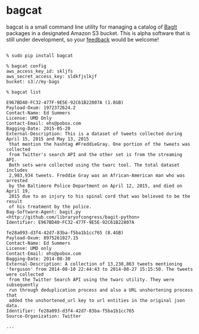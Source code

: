 # bagcat

bagcat is a small command line utility for managing a catalog of
[BagIt](https://en.wikipedia.org/wiki/BagIt) packages in a designated Amazon S3
bucket. This is alpha software that is still under development, so your 
[feedback](https://github.com/umd-mith/bagcat/issues) would be welcome!

```

% sudo pip install bagcat

% bagcat config
aws_access_key_id: skljfs
aws_secret_access_key: sldkfjslkjf
bucket: s3://my-bags

% bagcat list

E967BD40-FC32-477F-9E5E-92C61B22807A (1.8GB)
Payload-Oxum: 1972372624.2
Contact-Name: Ed Summers
License: UMD Only
Contact-Email: ehs@pobox.com
Bagging-Date: 2015-05-20
External-Description: This is a dataset of tweets collected during April 15, 2015 and May 13, 2015
 that mention the hashtag #FreddieGray. One portion of the tweets was collected
 from Twitter's search API and the other set is from the streaming API.
 Both sets were collected using the twarc tool. The total dataset includes
 2,983,934 tweets. Freddie Gray was an African-American man who was arrested
 by the Baltimore Police Department on April 12, 2015, and died on April 19,
 2015 due to an injury to his spinal cord that was believed to be the result
 of his treatment by the police.
Bag-Software-Agent: bagit.py <http://github.com/libraryofcongress/bagit-python>
Identifier: E967BD40-FC32-477F-9E5E-92C61B22807A

fe28a093-d3f4-42d7-83ba-f5ba1b1cc765 (8.4GB)
Payload-Oxum: 8975261027.15
Contact-Name: Ed Summers
License: UMD only
Contact-Email: ehs@pobox.com
Bagging-Date: 2014-08-30
External-Description: A collection of 13,238,863 tweets mentioning 'ferguson' from 2014-08-10 22:44:43 to 2014-08-27 15:15:50. The tweets were collected
 from the Twitter Search API using the twarc utility. They were subsequently
 run through deduplication process and also a URL unshortening process that
 added the unshortened_url key to url entities in the original json data.
Identifier: fe28a093-d3f4-42d7-83ba-f5ba1b1cc765
Source-Organization: Twitter

...
```
